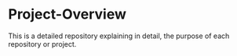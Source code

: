 # Project-Overview
This is a detailed repository explaining in detail, the purpose of each repository or project.
